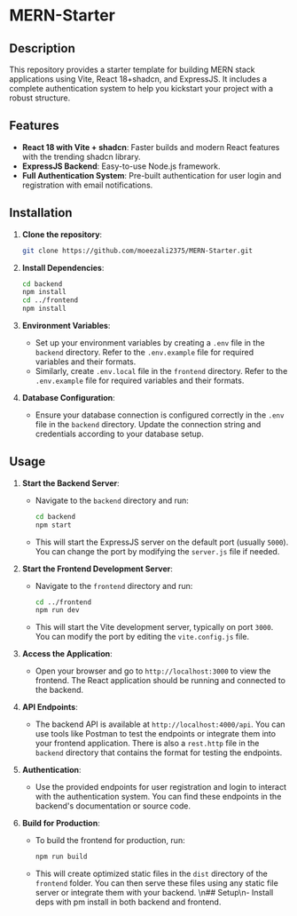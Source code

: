 # MERN-Starter

## Description

This repository provides a starter template for building MERN stack applications using Vite, React 18+shadcn, and ExpressJS. It includes a complete authentication system to help you kickstart your project with a robust structure.

## Features

- **React 18 with Vite + shadcn**: Faster builds and modern React features with the trending shadcn library.
- **ExpressJS Backend**: Easy-to-use Node.js framework.
- **Full Authentication System**: Pre-built authentication for user login and registration with email notifications.

## Installation

1. **Clone the repository**:
   ```bash
   git clone https://github.com/moeezali2375/MERN-Starter.git
   ```
2. **Install Dependencies**:
   ```bash
   cd backend
   npm install
   cd ../frontend
   npm install
   ```
3. **Environment Variables**:

   - Set up your environment variables by creating a `.env` file in the `backend` directory. Refer to the `.env.example` file for required variables and their formats.
   - Similarly, create `.env.local` file in the `frontend` directory. Refer to the `.env.example` file for required variables and their formats.

4. **Database Configuration**:
   - Ensure your database connection is configured correctly in the `.env` file in the `backend` directory. Update the connection string and credentials according to your database setup.

## Usage

1. **Start the Backend Server**:

   - Navigate to the `backend` directory and run:
     ```bash
     cd backend
     npm start
     ```
   - This will start the ExpressJS server on the default port (usually `5000`). You can change the port by modifying the `server.js` file if needed.

2. **Start the Frontend Development Server**:

   - Navigate to the `frontend` directory and run:
     ```bash
     cd ../frontend
     npm run dev
     ```
   - This will start the Vite development server, typically on port `3000`. You can modify the port by editing the `vite.config.js` file.

3. **Access the Application**:

   - Open your browser and go to `http://localhost:3000` to view the frontend. The React application should be running and connected to the backend.

4. **API Endpoints**:

   - The backend API is available at `http://localhost:4000/api`. You can use tools like Postman to test the endpoints or integrate them into your frontend application. There is also a `rest.http` file in the `backend` directory that contains the format for testing the endpoints.

5. **Authentication**:

   - Use the provided endpoints for user registration and login to interact with the authentication system. You can find these endpoints in the backend's documentation or source code.

6. **Build for Production**:

   - To build the frontend for production, run:
     ```bash
     npm run build
     ```
   - This will create optimized static files in the `dist` directory of the `frontend` folder. You can then serve these files using any static file server or integrate them with your backend.
\n## Setup\n- Install deps with 
pm install in both backend and frontend.
